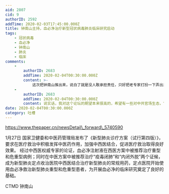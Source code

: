 ```yaml
---
aid: 2807
cid: 9
authorID: 2592
addTime: 2020-02-03T17:45:00.000Z
title: 钟南山主持，血必净治疗新型冠状病毒肺炎临床研究启动
tags:
    - 冠状病毒
    - 血必净
    - 钟南山
    - 肺炎
    - 临床
comments:
    -
        authorID: 2683
        addTime: 2020-02-04T00:30:00.000Z
        content: >-
            这次把钟南山推出来，说白了就是没人敢承担责任，只好把老专家打扮一下弄出来当英雄，树一块金字招牌的目的就是为了很快兑现他的名誉，反正他的名誉99%是党的喉舌赋予的。最后搞砸了也是钟南山的责任。
    -
        authorID: 2683
        addTime: 2020-02-04T00:30:00.000Z
        content: 说实话，我对这个论坛的期望本来很高的，希望有一些对中共官场生态，官场内部心理的探讨。结果什么都没有。
date: 2020-02-04T00:30:00.000Z
category: 吐槽
---
```


https://www.thepaper.cn/newsDetail\_forward\_5740590

1月27日 国家卫健委和中医药管理局发布了《新型肺炎诊疗方案（试行第四版）》，要求在医疗救治中积极发挥中医药作用，加强中西医结合，促进医疗救治取得良好效果。 经过中西医权威专家的论证，血必净注射液在西医方案中被推荐治疗重型和危重型病例；同时在中医方案中被推荐治疗“疫毒闭肺”和“内闭外脱”两个证候，成为新型肺炎定点收治医院中西医结合治疗新型肺炎的常规用药，定点医院开始使用血必净救治新型肺炎重型和危重型患者，为开展血必净的临床研究奠定了良好的基础。

CTMD 钟南山
